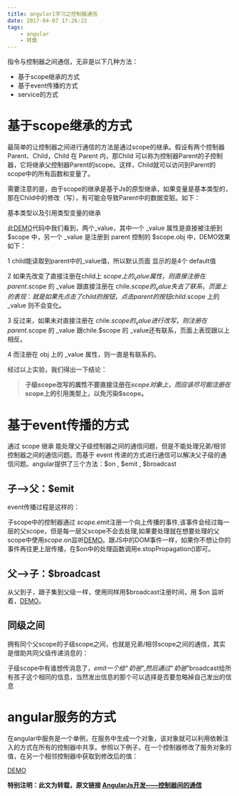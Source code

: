 ```yaml
---
title: angular1学习之控制器通信
date: 2017-04-07 17:26:22
tags:
    - angular
    - 转载
---
```


指令与控制器之间通信，无非是以下几种方法：

- 基于scope继承的方式
- 基于event传播的方式
- service的方式
 <!--more-->

# 基于scope继承的方式

最简单的让控制器之间进行通信的方法是通过scope的继承。假设有两个控制器Parent、Child，Child 在 Parent 内，那Child 可以称为控制器Parent的子控制器，它将继承父控制器Parent的scope。这样，Child就可以访问到Parent的scope中的所有函数和变量了。

需要注意的是，由于scope的继承是基于Js的原型继承，如果变量是基本类型的，那在Child中的修改（写），有可能会导致Parent中的数据变脏。如下：

基本类型以及引用类型变量的继承

此[DEMO](http://jsbin.com/qezot/4/edit?html,js,output)代码中我们看到，两个_value，其中一个 _value 属性是直接被注册到\$scope 中，另一个 _value 是注册到 parent 控制的 $scope.obj 中，DEMO效果如下：

1 child能读取到parent中的_value值，所以默认页面 显示的是4个 default值

2 如果先改变了直接注册在child上 $scope 上的 _value 属性，则直接注册在 parent.$scope 的 _value 跟直接注册在 chile.$scope的_value失去了联系，页面上的表现：就是如果先点击了child的按钮，点击parent的按钮 child.$scope 上的 _value 则不会变化。

3 反过来，如果未对直接注册在 chile.$scope 的_value进行改写，则注册在 parent.$scope 的 _value 跟chile.$scope 的 _value还有联系，页面上表现跟以上相反。

4 而注册在 obj 上的 _value 属性，则一直是有联系的。

经过以上实验，我们得出一下结论：

> **子级scope改写的属性不要直接注册在$scope对象上，而应该尽可能注册在$scope上的引用类型上，以免污染$scope。**

# 基于event传播的方式

通过 scope 继承 能处理父子级控制器之间的通信问题，但是不能处理兄弟/相邻控制器之间的通信问题。而基于 event 传递的方式进行通信可以解决父子级的通信问题。angular提供了三个方法：$on , $emit , $broadcast

## 子–>父：$emit

event传播过程是这样的：

子scope中的控制器通过 $scope.$emit注册一个向上传播的事件,该事件会经过每一层的父scope，但是每一层父scope不会去处理,如果要处理就在想要处理的父scope中使用$scope.$on监听[DEMO](http://jsbin.com/goxiw/5/edit?html,js,output)。跟JS中的DOM事件一样，如果你不想让你的事件再往更上层传播，在$on中的处理函数调用e.stopPropagation()即可。

## 父–>子：$broadcast

从父到子，跟子集到父级一样，使用同样用$broadcast注册时间，用 $on 监听着，[DEMO](http://jsbin.com/gidomu/10/edit?html,js,output)。

## 同级之间

拥有同个父scope的子级scope之间，也就是兄弟/相邻scope之间的通信，其实是借助共同父级传递消息的：

子级scope中有谁想传消息了，$emit一个给“奶爸”,然后通过“奶爸”$broadcast给所有孩子这个相同的信息，当然发出信息的那个可以选择是否要忽略掉自己发出的信息

# angular服务的方式

在angular中服务是一个单例，在服务中生成一个对象，该对象就可以利用依赖注入的方式在所有的控制器中共享。参照以下例子，在一个控制器修改了服务对象的值，在另一个相邻控制器中获取到修改后的值：

[DEMO](http://jsbin.com/hopazo/5/edit?html,css,js,output)

**特别注明：此文为转载，原文链接 [AngularJs开发——控制器间的通信](http://www.html5jscss.com/angular-between-controller.html)**




